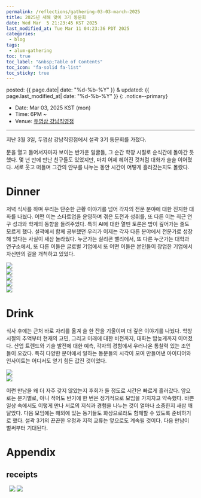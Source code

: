 ```yaml
---
permalink: /reflections/gathering-03-03-march-2025
title: 2025년 새해 맞이 3기 동문회
date: Wed Mar  5 21:23:45 KST 2025
last_modified_at: Tue Mar 11 04:23:36 PDT 2025
categories:
 - blog
tags:
 - alum-gathering
toc: true
toc_label: "&nbsp;Table of Contents"
toc_icon: "fa-solid fa-list"
toc_sticky: true
---
```


posted: {{ page.date| date: "%d-%b-%Y" }}
&amp;
updated: {{ page.last_modified_at| date: "%d-%b-%Y" }}
{: .notice--primary}

- Date: Mar 03, 2025 KST (mon)
- Time: 6PM ~
- Venue: [두껍삼 강남직영점](https://naver.me/xmxIau0m)

<hr>

지난 3월 3일, 두껍삼 강남직영점에서 설곽 3기 동문회를 가졌다.
<!--실리콘 밸리 쿠퍼티노에서 한국 출장 중이던 나에게는 정말 뜻깊은 시간이었다.-->
문을 열고 들어서자마자 보이는 반가운 얼굴들, 그 순간 학창 시절로 순식간에 돌아간 듯했다.
몇 년 만에 만난 친구들도 있었지만, 마치 어제 헤어진 것처럼 대화가 술술 이어졌다.
서로 웃고 떠들며 그간의 안부를 나누는 동안 시간이 어떻게 흘러갔는지도 몰랐다.

# Dinner

저녁 식사를 하며 우리는 단순한 근황 이야기를 넘어 각자의 전문 분야에 대한 진지한 대화를 나눴다.
어떤 이는 스타트업을 운영하며 겪은 도전과 성취를, 또 다른 이는 최근 연구 성과와 학계의 동향을 들려주었다.
특히 AI에 대한 열띤 토론은 밤이 깊어가는 줄도 모르게 했다.
설곽에서 함께 공부했던 우리가 이제는 각자 다른 분야에서 전문가로 성장해 있다는 사실이 새삼 놀라웠다.
누군가는 실리콘 밸리에서, 또 다른 누군가는 대학과 연구소에서, 또 다른 이들은 글로벌 기업에서 또 어떤 이들은 본인들이 창업한 기업에서 자신만의 길을 개척하고 있었다.

<div class="img-container">
<img src="/resource/alum-gatherings/03-2024-0303/KakaoTalk_Photo_2025-03-05-21-34-29.jpeg">
</div>

<div class="img-container">
<img src="/resource/alum-gatherings/03-2024-0303/KakaoTalk_Photo_2025-03-05-21-34-48 001.jpeg">
</div>

<div class="img-container">
<img src="/resource/alum-gatherings/03-2024-0303/KakaoTalk_Photo_2025-03-05-21-34-49 004.jpeg">
</div>

<div class="img-container">
<img src="/resource/alum-gatherings/03-2024-0303/KakaoTalk_Photo_2025-03-05-21-38-11 001.jpeg">
</div>

<div class="img-container">
<img src="/resource/alum-gatherings/03-2024-0303/KakaoTalk_Photo_2025-03-05-21-37-33 014.jpeg">
</div>

# Drink

식사 후에는 근처 바로 자리를 옮겨 술 한 잔을 기울이며 더 깊은 이야기를 나눴다.
학창 시절의 추억부터 현재의 고민, 그리고 미래에 대한 비전까지, 대화는 밤늦게까지 이어졌다.
산업 트렌드와 기술 발전에 대한 예측, 각자의 경험에서 우러나온 통찰력 있는 조언들이 오갔다.
특히 다양한 분야에서 일하는 동문들의 시각이 모여 만들어낸 아이디어와 인사이트는 어디서도 얻기 힘든 값진 것이었다.

<div class="img-container">
<img style="max-height: 65vh;" src="/resource/alum-gatherings/03-2024-0303/KakaoTalk_Photo_2025-03-05-21-38-25 002.jpeg">
</div>

<div class="img-container">
<img src="/resource/alum-gatherings/03-2024-0303/KakaoTalk_Photo_2025-03-05-21-38-25 003.jpeg">
</div>

이런 만남을 왜 더 자주 갖지 않았는지 후회가 들 정도로 시간은 빠르게 흘러갔다.
앞으로는 분기별로, 아니 적어도 반기에 한 번은 정기적으로 모임을 가지자고 약속했다.
바쁜 일상 속에서도 이렇게 만나 서로의 지식과 경험을 나누는 것이 얼마나 소중한지 새삼 깨달았다.
다음 모임에는 해외에 있는 동기들도 화상으로라도 함께할 수 있도록 준비하기로 했다.
설곽 3기의 끈끈한 우정과 지적 교류는 앞으로도 계속될 것이다.
다음 만남이 벌써부터 기대된다.

# Appendix
## receipts

<div class="img-container-justified">
&nbsp;
<img style="max-height: 50vh;" src="/resource/alum-gatherings/03-2024-0303/KakaoTalk_Photo_2025-03-05-21-38-37 001.jpeg">
<img style="max-height: 50vh;" src="/resource/alum-gatherings/03-2024-0303/KakaoTalk_Photo_2025-03-05-21-38-37 002.jpeg">
&nbsp;
</div>
